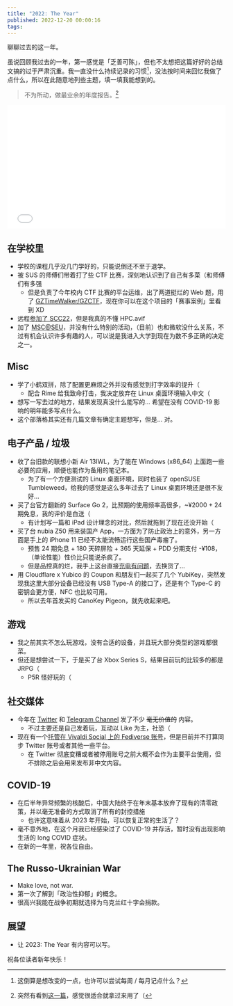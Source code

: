 ```yaml
---
title: "2022: The Year"
published: 2022-12-20 00:00:16
tags:
---
```


聊聊过去的这一年。

<!--more-->

虽说回顾我过去的一年，第一感觉是「乏善可陈」，但也不太想把这篇好好的总结文搞的过于严肃沉重。我一直没什么持续记录的习惯[^1]，没法按时间来回忆我做了点什么，所以在此随意地列些主题，填一填我能想到的。

> 不为所动，做最业余的年度报告。[^2]

<iframe src="//player.bilibili.com/player.html?aid=510613832&bvid=BV1Vu411v7G6&cid=575207004&page=1" scrolling="no" border="0" frameborder="no" framespacing="0" allowfullscreen="true" style="width: 100%; aspect-ratio: 16 / 9;"> </iframe>

## 在学校里

- 学校的课程几乎没几门学好的，只能说倒还不至于退学。
- 被 SUS 的师傅们带着打了些 CTF 比赛，深刻地认识到了自己有多菜（和师傅们有多强
  - 但是负责了今年校内 CTF 比赛的平台运维，出了两道挺烂的 Web 题，用了 [GZTimeWalker/GZCTF](https://github.com/GZTimeWalker/GZCTF)，现在你可以在这个项目的「赛事案例」里看到 XD
- 远程[参加了 SCC22](https://idawnlight.com/2022/sc-scc-22/)，但是我真的不懂 HPC.avif
- 加了 [MSC@SEU](https://seumsc.com/)，并没有什么特别的活动，（目前）也和微软没什么关系，不过有机会认识许多有趣的人，可以说是我进入大学到现在为数不多正确的决定之一。

## Misc

- 学了小鹤双拼，除了配置更麻烦之外并没有感觉到打字效率的提升（
  - 配合 Rime 给我致命打击，我决定放弃在 Linux 桌面环境输入中文（
- 想写一写去过的地方，结果发现真没什么能写的... 希望在没有 COVID-19 影响的明年能多写点什么。
- 这个部落格其实还有几篇文章有确定主题想写，但是... 对。

## 电子产品 / 垃圾

- 收了台旧款的联想小新 Air 13IWL，为了能在 Windows (x86_64) 上面跑一些必要的应用，顺便也能作为备用的笔记本。
  - 为了有一个方便测试的 Linux 桌面环境，同时也装了 openSUSE Tumbleweed，给我的感觉是这么多年过去了 Linux 桌面环境还是很不友好...
- 买了台官方翻新的 Surface Go 2，比预期的使用频率高很多，~¥2000 + 24 期免息，我的评价是白送（
  - 有计划写一篇和 iPad 设计理念的对比，然后就拖到了现在还没开始（
- 买了台 nubia Z50 用来装国产 App，一方面为了防止政治上的意外，另一方面是手上的 iPhone 11 已经不太能流畅运行这些国产毒瘤了。
  - 预售 24 期免息 + 180 天碎屏险 + 365 天延保 + PDD 分期支付 -¥108，（单论性能）性价比只能说杀疯了。
  - 但是品控真的烂，我手上这台直接[充电有问题](https://twitter.com/idawnlight/status/1609153410967961601)，去换货了...
- 用 Cloudflare x Yubico 的 Coupon 和朋友们一起买了几个 YubiKey，突然发现我这里大部分设备已经没有 USB Type-A 的接口了，还是有个 Type-C 的密钥会更方便，NFC 也比较可用。
  - 所以去年首发买的 CanoKey Pigeon，就先收起来吧。

## 游戏

- 我之前其实不怎么玩游戏，没有合适的设备，并且玩大部分类型的游戏都很菜。
- 但还是想尝试一下，于是买了台 Xbox Series S，结果目前玩的比较多的都是 JRPG（
  - P5R 怪好玩的（

## 社交媒体

- 今年在 [Twitter](https://twitter.com/idawnlight) 和 [Telegram Channel](https://t.me/idawnlightc) 发了不少 ~~毫无价值的~~ 内容。
  - 不过主要还是自己发着玩，互动以 Like 为主，社恐（
- 现在有一个[托管在 Vivaldi Social 上的 Fediverse 账号](https://social.vivaldi.net/@idawnlight)，但是目前并不打算同步 Twitter 账号或者其他一些平台。
  - 在 Twitter 彻底变糟或者被停用账号之前大概不会作为主要平台使用，但不排除之后会用来发布非中文内容。

## COVID-19

- 在后半年异常频繁的核酸后，中国大陆终于在年末基本放弃了现有的清零政策，并以毫无准备的方式取消了所有的封控措施
  - 也许这意味着从 2023 年开始，可以恢复正常的生活了？
- 毫不意外地，在这个月我已经感染过了 COVID-19 并存活，暂时没有出现影响生活的 long COVID 症状。
- 在新的一年里，祝各位自由。

## The Russo-Ukrainian War

- Make love, not war.
- 第一次了解到「政治性抑郁」的概念。
- 很高兴我能在战争初期就选择为乌克兰红十字会捐款。

## 展望

- 让 2023: The Year 有内容可以写。

祝各位读者新年快乐！

[^1]: 这倒算是想改变的一点，也许可以尝试每周 / 每月记点什么？
[^2]: 突然有看到[这一篇](https://blog.hanlin.press/2022/12/2022-annual-report/)，感觉很适合就拿过来用了（